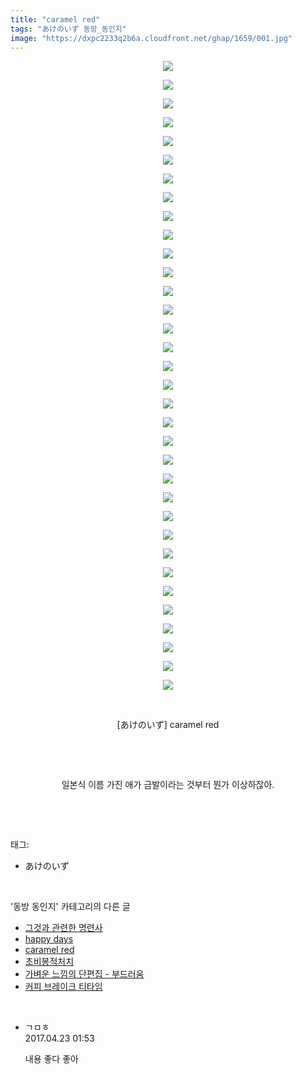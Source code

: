```yaml
---
title: "caramel red"
tags: "あけのいず 동방_동인지"
image: "https://dxpc2233q2b6a.cloudfront.net/ghap/1659/001.jpg"
---
```

<div class="article">
<p style="text-align: center; clear: none; float: none;"><img src="{{ site.imgserver3 }}/ghap/1659/001.jpg"/></p>
<p style="text-align: center; clear: none; float: none;"><img src="{{ site.imgserver3 }}/ghap/1659/002.jpg"/></p>
<p style="text-align: center; clear: none; float: none;"><img src="{{ site.imgserver3 }}/ghap/1659/003.jpg"/></p>
<p style="text-align: center; clear: none; float: none;"><img src="{{ site.imgserver3 }}/ghap/1659/004.jpg"/></p>
<p style="text-align: center; clear: none; float: none;"><img src="{{ site.imgserver3 }}/ghap/1659/005.jpg"/></p>
<p style="text-align: center; clear: none; float: none;"><img src="{{ site.imgserver3 }}/ghap/1659/006.jpg"/></p>
<p style="text-align: center; clear: none; float: none;"><img src="{{ site.imgserver3 }}/ghap/1659/007.jpg"/></p>
<p style="text-align: center; clear: none; float: none;"><img src="{{ site.imgserver3 }}/ghap/1659/008.jpg"/></p>
<p style="text-align: center; clear: none; float: none;"><img src="{{ site.imgserver3 }}/ghap/1659/009.jpg"/></p>
<p style="text-align: center; clear: none; float: none;"><img src="{{ site.imgserver3 }}/ghap/1659/010.jpg"/></p>
<p style="text-align: center; clear: none; float: none;"><img src="{{ site.imgserver3 }}/ghap/1659/011.jpg"/></p>
<p style="text-align: center; clear: none; float: none;"><img src="{{ site.imgserver3 }}/ghap/1659/012.jpg"/></p>
<p style="text-align: center; clear: none; float: none;"><img src="{{ site.imgserver3 }}/ghap/1659/013.jpg"/></p>
<p style="text-align: center; clear: none; float: none;"><img src="{{ site.imgserver3 }}/ghap/1659/014.jpg"/></p>
<p style="text-align: center; clear: none; float: none;"><img src="{{ site.imgserver3 }}/ghap/1659/015.jpg"/></p>
<p style="text-align: center; clear: none; float: none;"><img src="{{ site.imgserver3 }}/ghap/1659/016.jpg"/></p>
<p style="text-align: center; clear: none; float: none;"><img src="{{ site.imgserver3 }}/ghap/1659/017.jpg"/></p>
<p style="text-align: center; clear: none; float: none;"><img src="{{ site.imgserver3 }}/ghap/1659/018.jpg"/></p>
<p style="text-align: center; clear: none; float: none;"><img src="{{ site.imgserver3 }}/ghap/1659/019.jpg"/></p>
<p style="text-align: center; clear: none; float: none;"><img src="{{ site.imgserver3 }}/ghap/1659/020.jpg"/></p>
<p style="text-align: center; clear: none; float: none;"><img src="{{ site.imgserver3 }}/ghap/1659/021.jpg"/></p>
<p style="text-align: center; clear: none; float: none;"><img src="{{ site.imgserver3 }}/ghap/1659/022.jpg"/></p>
<p style="text-align: center; clear: none; float: none;"><img src="{{ site.imgserver3 }}/ghap/1659/023.jpg"/></p>
<p style="text-align: center; clear: none; float: none;"><img src="{{ site.imgserver3 }}/ghap/1659/024.jpg"/></p>
<p style="text-align: center; clear: none; float: none;"><img src="{{ site.imgserver3 }}/ghap/1659/025.jpg"/></p>
<p style="text-align: center; clear: none; float: none;"><img src="{{ site.imgserver3 }}/ghap/1659/026.jpg"/></p>
<p style="text-align: center; clear: none; float: none;"><img src="{{ site.imgserver3 }}/ghap/1659/027.jpg"/></p>
<p style="text-align: center; clear: none; float: none;"><img src="{{ site.imgserver3 }}/ghap/1659/028.jpg"/></p>
<p style="text-align: center; clear: none; float: none;"><img src="{{ site.imgserver3 }}/ghap/1659/029.jpg"/></p>
<p style="text-align: center; clear: none; float: none;"><img src="{{ site.imgserver3 }}/ghap/1659/030.jpg"/></p>
<p style="text-align: center; clear: none; float: none;"><img src="{{ site.imgserver3 }}/ghap/1659/031.jpg"/></p>
<p style="text-align: center; clear: none; float: none;"><img src="{{ site.imgserver3 }}/ghap/1659/032.jpg"/></p>
<p style="text-align: center; clear: none; float: none;"><img src="{{ site.imgserver3 }}/ghap/1659/033.jpg"/></p>
<p style="text-align: center; clear: none; float: none;"><img src="{{ site.imgserver3 }}/ghap/1659/034.jpg"/></p>
<p style="text-align: center; clear: none; float: none;"><br/></p>
<p style="text-align: center; clear: none; float: none;">[あけのいず] caramel red</p>
<p style="text-align: center; clear: none; float: none;"><br/></p>
<p style="text-align: center; clear: none; float: none;"><br/></p>
<p style="text-align: center; clear: none; float: none;">일본식 이름 가진 애가 금발이라는 것부터 뭔가 이상하잖아.</p>
<p><br/></p>
</div><br/>
<div class="tagTrail">
<p>태그: </p>
<ul>
<li>あけのいず</li>
</ul>
</div><br/>
<div class="another">
<p>'동방 동인지' 카테고리의 다른 글</p>
<ul>
<li><a href="/ghap_1661">그것과 관련한 명련사</a></li>
<li><a href="/ghap_1660">happy days</a></li>
<li><a href="/ghap_1659">caramel red</a></li>
<li><a href="/ghap_1658">초비봉적처치</a></li>
<li><a href="/ghap_1657">가벼운 느낌의 단편집 - 부드러움</a></li>
<li><a href="/ghap_1656">커피 브레이크 티타임</a></li>
</ul>
</div><br/>
<div class="cb_module cb_fluid">
<div class="cb_wrt cb_profile">
<div class="comment">
<ul>
<li class="cb_thumb_off" id="comment14972062">
<div class="cb_comment_area">
<div class="cb_info_area">
<div class="cb_section">
<span class="cb_nick_name">ㄱㅁㅎ</span>
</div>
<div class="cb_section">
<span class="cb_date">2017.04.23 01:53 </span>
</div>
</div>
<div class="cb_dsc_comment">
<p class="cb_dsc">
											내용 좋다 좋아
										</p>
</div>
</div></li>
</ul>
</div>
</div><!-- commentList close -->
</div><br/>

